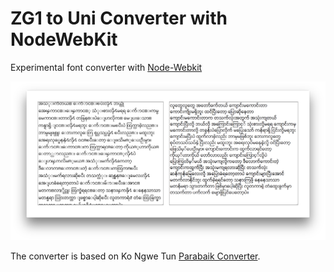 # ZG1 to Uni Converter with NodeWebKit

Experimental font converter with [Node-Webkit](https://github.com/rogerwang/node-webkit)

![Screenshot](https://raw.githubusercontent.com/yelinaung/mmfont-nwk/master/nwk-app.png)

The converter is based on Ko Ngwe Tun [Parabaik Converter](https://github.com/ngwestar/parabaik).
